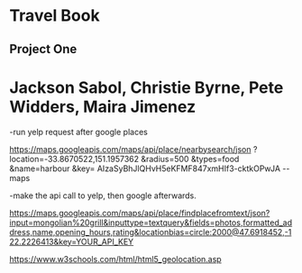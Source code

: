 # Travel Book

## Project One

# Jackson Sabol, Christie Byrne, Pete Widders, Maira Jimenez


-run yelp request after google places

https://maps.googleapis.com/maps/api/place/nearbysearch/json
  ?location=-33.8670522,151.1957362
  &radius=500
  &types=food
  &name=harbour
  &key=
AIzaSyBhJlQHvH5eKFMF847xmHIf3-cktkOPwJA -- maps

-make the api call to yelp, then google afterwards.


https://maps.googleapis.com/maps/api/place/findplacefromtext/json?input=mongolian%20grill&inputtype=textquery&fields=photos,formatted_address,name,opening_hours,rating&locationbias=circle:2000@47.6918452,-122.2226413&key=YOUR_API_KEY

https://www.w3schools.com/html/html5_geolocation.asp
